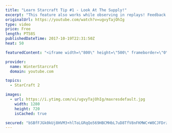 ```yaml
---
title: "Learn Starcraft Tip #1 - Look At The Supply!"
excerpt: "This feature also works while observing in replays! Feedback and tip suggestions are appreciated :)"
originalUrl: https://youtube.com/watch?v=ugvyTajOhIg
type: video
price: Free
length: PT58S
publishedDateTime: 2017-10-19T22:31:50Z
heat: 50

featuredContent: "<iframe width=\"800\" height=\"500\" frameborder=\"0\" src=\"https://www.youtube.com/embed/ugvyTajOhIg\" allow=\"accelerometer; autoplay; encrypted-media; gyroscope; picture-in-picture\" allowfullscreen></iframe>"

provider:
  name: WinterStarcraft
  domain: youtube.com

topics:
  - StarCraft 2

images:
  - url: https://i.ytimg.com/vi/ugvyTajOhIg/maxresdefault.jpg
    width: 1280
    height: 720
    isCached: true

secured: "bSBfFJGk0kUj8HVM3+hlToLGRqQo569HBCMHbL7uD8TfV8nFKMWC+W0CJFDrzIFfOJsfjc/mEsbBxWZYtD9UYIoqMv1ijD9hJS+LeFckCLWIJXjKU25bsxi2nZChAa48TnBsQz+guNhVSp+JiSJHi40dp90Xb9SeNY2pT27w/5PjepoN2CmiCub1T1p+E+TovrN9a9fCblprqZHEkzUWmWBsMLJlp+lTCl6mton1m2t6GGzNYFplaw48O1J7Lxs6BLvHq3tPxsSMVOVUIE8NS+ycLS3LTJz7id3xH1W1FArD0a47JSQXJERg2zNzZ8rvavEmm1yoV2GcYJbB2LMBL7czljhbdcbYndZs3mFeQ3WDFAugK9T2SIt/0Dv0IhRz6gGUF/t60hOPkYn180Zepar/iO5BCm5jxViWzBQJPlk=;SyRDrriAY2wlxc52d9DaYw=="
---
```


